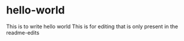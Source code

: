 # hello-world
This is to write hello world
This is for editing that is only present in the readme-edits 
